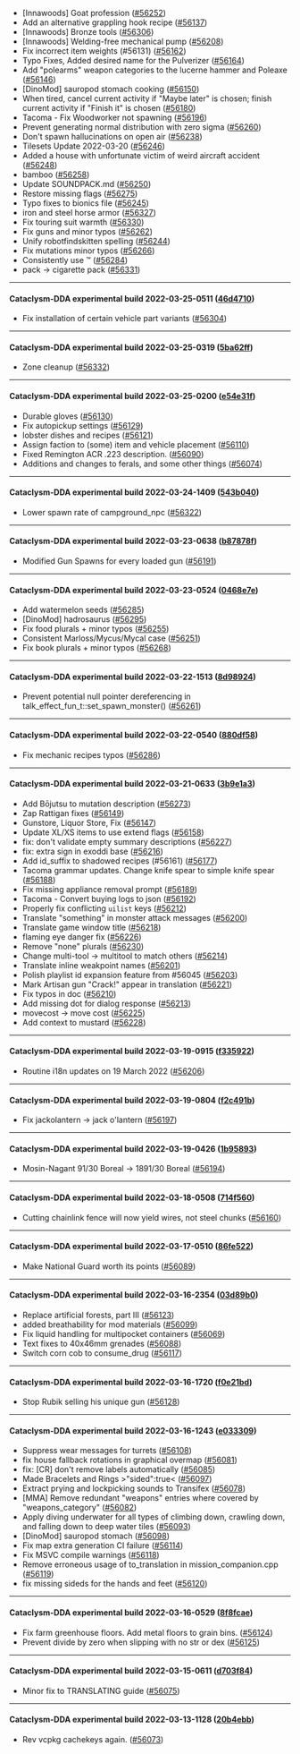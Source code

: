 * [Innawoods] Goat profession ([#56252](https://github.com/CleverRaven/Cataclysm-DDA/pull/56252))
* Add an alternative grappling hook recipe ([#56137](https://github.com/CleverRaven/Cataclysm-DDA/pull/56137))
* [Innawoods] Bronze tools ([#56306](https://github.com/CleverRaven/Cataclysm-DDA/pull/56306))
* [Innawoods] Welding-free mechanical pump ([#56208](https://github.com/CleverRaven/Cataclysm-DDA/pull/56208))
* Fix incorrect item weights (#56131) ([#56162](https://github.com/CleverRaven/Cataclysm-DDA/pull/56162))
* Typo Fixes, Added desired name for the Pulverizer ([#56164](https://github.com/CleverRaven/Cataclysm-DDA/pull/56164))
* Add "polearms" weapon categories to the lucerne hammer and Poleaxe ([#56146](https://github.com/CleverRaven/Cataclysm-DDA/pull/56146))
* [DinoMod] sauropod stomach cooking ([#56150](https://github.com/CleverRaven/Cataclysm-DDA/pull/56150))
* When tired, cancel current activity if "Maybe later" is chosen; finish current activity if "Finish it" is chosen ([#56180](https://github.com/CleverRaven/Cataclysm-DDA/pull/56180))
* Tacoma - Fix Woodworker not spawning ([#56196](https://github.com/CleverRaven/Cataclysm-DDA/pull/56196))
* Prevent generating normal distribution with zero sigma ([#56260](https://github.com/CleverRaven/Cataclysm-DDA/pull/56260))
* Don't spawn hallucinations on open air ([#56238](https://github.com/CleverRaven/Cataclysm-DDA/pull/56238))
* Tilesets Update 2022-03-20 ([#56246](https://github.com/CleverRaven/Cataclysm-DDA/pull/56246))
* Added a house with unfortunate victim of weird aircraft accident ([#56248](https://github.com/CleverRaven/Cataclysm-DDA/pull/56248))
* bamboo ([#56258](https://github.com/CleverRaven/Cataclysm-DDA/pull/56258))
* Update SOUNDPACK.md ([#56250](https://github.com/CleverRaven/Cataclysm-DDA/pull/56250))
* Restore missing flags ([#56275](https://github.com/CleverRaven/Cataclysm-DDA/pull/56275))
* Typo fixes to bionics file ([#56245](https://github.com/CleverRaven/Cataclysm-DDA/pull/56245))
* iron and steel horse armor ([#56327](https://github.com/CleverRaven/Cataclysm-DDA/pull/56327))
* Fix touring suit warmth ([#56330](https://github.com/CleverRaven/Cataclysm-DDA/pull/56330))
* Fix guns and minor typos ([#56262](https://github.com/CleverRaven/Cataclysm-DDA/pull/56262))
* Unify robotfindskitten spelling ([#56244](https://github.com/CleverRaven/Cataclysm-DDA/pull/56244))
* Fix mutations minor typos ([#56266](https://github.com/CleverRaven/Cataclysm-DDA/pull/56266))
* Consistently use ™ ([#56284](https://github.com/CleverRaven/Cataclysm-DDA/pull/56284))
* pack → cigarette pack ([#56331](https://github.com/CleverRaven/Cataclysm-DDA/pull/56331))

---

#### Cataclysm-DDA experimental build 2022-03-25-0511 ([46d4710](https://github.com/CleverRaven/Cataclysm-DDA/releases/tag/cdda-experimental-2022-03-25-0511))

* Fix installation of certain vehicle part variants ([#56304](https://github.com/CleverRaven/Cataclysm-DDA/pull/56304))

---

#### Cataclysm-DDA experimental build 2022-03-25-0319 ([5ba62ff](https://github.com/CleverRaven/Cataclysm-DDA/releases/tag/cdda-experimental-2022-03-25-0319))

* Zone cleanup ([#56332](https://github.com/CleverRaven/Cataclysm-DDA/pull/56332))

---

#### Cataclysm-DDA experimental build 2022-03-25-0200 ([e54e31f](https://github.com/CleverRaven/Cataclysm-DDA/releases/tag/cdda-experimental-2022-03-25-0200))

* Durable gloves ([#56130](https://github.com/CleverRaven/Cataclysm-DDA/pull/56130))
* Fix autopickup settings ([#56129](https://github.com/CleverRaven/Cataclysm-DDA/pull/56129))
* lobster dishes and recipes ([#56121](https://github.com/CleverRaven/Cataclysm-DDA/pull/56121))
* Assign faction to (some) item and vehicle placement ([#56110](https://github.com/CleverRaven/Cataclysm-DDA/pull/56110))
* Fixed Remington ACR .223 description. ([#56090](https://github.com/CleverRaven/Cataclysm-DDA/pull/56090))
* Additions and changes to ferals, and some other things ([#56074](https://github.com/CleverRaven/Cataclysm-DDA/pull/56074))

---

#### Cataclysm-DDA experimental build 2022-03-24-1409 ([543b040](https://github.com/CleverRaven/Cataclysm-DDA/releases/tag/cdda-experimental-2022-03-24-1409))

* Lower spawn rate of campground_npc ([#56322](https://github.com/CleverRaven/Cataclysm-DDA/pull/56322))

---

#### Cataclysm-DDA experimental build 2022-03-23-0638 ([b87878f](https://github.com/CleverRaven/Cataclysm-DDA/releases/tag/cdda-experimental-2022-03-23-0638))

* Modified Gun Spawns for every loaded gun ([#56191](https://github.com/CleverRaven/Cataclysm-DDA/pull/56191))

---

#### Cataclysm-DDA experimental build 2022-03-23-0524 ([0468e7e](https://github.com/CleverRaven/Cataclysm-DDA/releases/tag/cdda-experimental-2022-03-23-0524))

* Add watermelon seeds ([#56285](https://github.com/CleverRaven/Cataclysm-DDA/pull/56285))
* [DinoMod] hadrosaurus ([#56295](https://github.com/CleverRaven/Cataclysm-DDA/pull/56295))
* Fix food plurals + minor typos ([#56255](https://github.com/CleverRaven/Cataclysm-DDA/pull/56255))
* Consistent Marloss/Mycus/Mycal case ([#56251](https://github.com/CleverRaven/Cataclysm-DDA/pull/56251))
* Fix book plurals + minor typos ([#56268](https://github.com/CleverRaven/Cataclysm-DDA/pull/56268))

---

#### Cataclysm-DDA experimental build 2022-03-22-1513 ([8d98924](https://github.com/CleverRaven/Cataclysm-DDA/releases/tag/cdda-experimental-2022-03-22-1513))

* Prevent potential null pointer dereferencing in talk_effect_fun_t::set_spawn_monster() ([#56261](https://github.com/CleverRaven/Cataclysm-DDA/pull/56261))

---

#### Cataclysm-DDA experimental build 2022-03-22-0540 ([880df58](https://github.com/CleverRaven/Cataclysm-DDA/releases/tag/cdda-experimental-2022-03-22-0540))

* Fix mechanic recipes typos ([#56286](https://github.com/CleverRaven/Cataclysm-DDA/pull/56286))

---

#### Cataclysm-DDA experimental build 2022-03-21-0633 ([3b9e1a3](https://github.com/CleverRaven/Cataclysm-DDA/releases/tag/cdda-experimental-2022-03-21-0633))

* Add Bōjutsu to mutation description ([#56273](https://github.com/CleverRaven/Cataclysm-DDA/pull/56273))
* Zap Rattigan fixes ([#56149](https://github.com/CleverRaven/Cataclysm-DDA/pull/56149))
* Gunstore, Liquor Store, Fix ([#56147](https://github.com/CleverRaven/Cataclysm-DDA/pull/56147))
* Update XL/XS items to use extend flags ([#56158](https://github.com/CleverRaven/Cataclysm-DDA/pull/56158))
* fix: don't validate empty summary descriptions ([#56227](https://github.com/CleverRaven/Cataclysm-DDA/pull/56227))
* fix: extra sign in exoddi base ([#56216](https://github.com/CleverRaven/Cataclysm-DDA/pull/56216))
* Add id_suffix to shadowed recipes (#56161) ([#56177](https://github.com/CleverRaven/Cataclysm-DDA/pull/56177))
* Tacoma grammar updates. Change knife spear to simple knife spear ([#56188](https://github.com/CleverRaven/Cataclysm-DDA/pull/56188))
* Fix missing appliance removal prompt ([#56189](https://github.com/CleverRaven/Cataclysm-DDA/pull/56189))
* Tacoma - Convert buying logs to json ([#56192](https://github.com/CleverRaven/Cataclysm-DDA/pull/56192))
* Properly fix conflicting `uilist` keys ([#56212](https://github.com/CleverRaven/Cataclysm-DDA/pull/56212))
* Translate "something" in monster attack messages ([#56200](https://github.com/CleverRaven/Cataclysm-DDA/pull/56200))
* Translate game window title ([#56218](https://github.com/CleverRaven/Cataclysm-DDA/pull/56218))
* flaming eye danger fix ([#56226](https://github.com/CleverRaven/Cataclysm-DDA/pull/56226))
* Remove "none" plurals ([#56230](https://github.com/CleverRaven/Cataclysm-DDA/pull/56230))
* Change multi-tool → multitool to match others ([#56214](https://github.com/CleverRaven/Cataclysm-DDA/pull/56214))
* Translate inline weakpoint names ([#56201](https://github.com/CleverRaven/Cataclysm-DDA/pull/56201))
* Polish playlist id expansion feature from #56045 ([#56203](https://github.com/CleverRaven/Cataclysm-DDA/pull/56203))
* Mark Artisan gun "Crack!" appear in translation ([#56221](https://github.com/CleverRaven/Cataclysm-DDA/pull/56221))
* Fix typos in doc ([#56210](https://github.com/CleverRaven/Cataclysm-DDA/pull/56210))
* Add missing dot for dialog response ([#56213](https://github.com/CleverRaven/Cataclysm-DDA/pull/56213))
* movecost → move cost ([#56225](https://github.com/CleverRaven/Cataclysm-DDA/pull/56225))
* Add context to mustard ([#56228](https://github.com/CleverRaven/Cataclysm-DDA/pull/56228))

---

#### Cataclysm-DDA experimental build 2022-03-19-0915 ([f335922](https://github.com/CleverRaven/Cataclysm-DDA/releases/tag/cdda-experimental-2022-03-19-0915))

* Routine i18n updates on 19 March 2022 ([#56206](https://github.com/CleverRaven/Cataclysm-DDA/pull/56206))

---

#### Cataclysm-DDA experimental build 2022-03-19-0804 ([f2c491b](https://github.com/CleverRaven/Cataclysm-DDA/releases/tag/cdda-experimental-2022-03-19-0804))

* Fix jackolantern → jack o'lantern ([#56197](https://github.com/CleverRaven/Cataclysm-DDA/pull/56197))

---

#### Cataclysm-DDA experimental build 2022-03-19-0426 ([1b95893](https://github.com/CleverRaven/Cataclysm-DDA/releases/tag/cdda-experimental-2022-03-19-0426))

* Mosin-Nagant 91/30 Boreal → 1891/30 Boreal ([#56194](https://github.com/CleverRaven/Cataclysm-DDA/pull/56194))

---

#### Cataclysm-DDA experimental build 2022-03-18-0508 ([714f560](https://github.com/CleverRaven/Cataclysm-DDA/releases/tag/cdda-experimental-2022-03-18-0508))

* Cutting chainlink fence will now yield wires, not steel chunks ([#56160](https://github.com/CleverRaven/Cataclysm-DDA/pull/56160))

---

#### Cataclysm-DDA experimental build 2022-03-17-0510 ([86fe522](https://github.com/CleverRaven/Cataclysm-DDA/releases/tag/cdda-experimental-2022-03-17-0510))

* Make National Guard worth its points ([#56089](https://github.com/CleverRaven/Cataclysm-DDA/pull/56089))

---

#### Cataclysm-DDA experimental build 2022-03-16-2354 ([03d89b0](https://github.com/CleverRaven/Cataclysm-DDA/releases/tag/cdda-experimental-2022-03-16-2354))

* Replace artificial forests, part III ([#56123](https://github.com/CleverRaven/Cataclysm-DDA/pull/56123))
* added breathability for mod materials ([#56099](https://github.com/CleverRaven/Cataclysm-DDA/pull/56099))
* Fix liquid handling for multipocket containers ([#56069](https://github.com/CleverRaven/Cataclysm-DDA/pull/56069))
* Text fixes to 40x46mm grenades ([#56088](https://github.com/CleverRaven/Cataclysm-DDA/pull/56088))
* Switch corn cob to consume_drug ([#56117](https://github.com/CleverRaven/Cataclysm-DDA/pull/56117))

---

#### Cataclysm-DDA experimental build 2022-03-16-1720 ([f0e21bd](https://github.com/CleverRaven/Cataclysm-DDA/releases/tag/cdda-experimental-2022-03-16-1720))

* Stop Rubik selling his unique gun ([#56128](https://github.com/CleverRaven/Cataclysm-DDA/pull/56128))

---

#### Cataclysm-DDA experimental build 2022-03-16-1243 ([e033309](https://github.com/CleverRaven/Cataclysm-DDA/releases/tag/cdda-experimental-2022-03-16-1243))

* Suppress wear messages for turrets ([#56108](https://github.com/CleverRaven/Cataclysm-DDA/pull/56108))
* fix house fallback rotations in graphical overmap ([#56081](https://github.com/CleverRaven/Cataclysm-DDA/pull/56081))
* fix: [CR] don't remove labels automatically ([#56085](https://github.com/CleverRaven/Cataclysm-DDA/pull/56085))
* Made Bracelets and Rings >"sided":true< ([#56097](https://github.com/CleverRaven/Cataclysm-DDA/pull/56097))
* Extract prying and lockpicking sounds to Transifex ([#56078](https://github.com/CleverRaven/Cataclysm-DDA/pull/56078))
* [MMA] Remove redundant "weapons" entries where covered by "weapons_category" ([#56082](https://github.com/CleverRaven/Cataclysm-DDA/pull/56082))
* Apply diving underwater for all types of climbing down, crawling down, and falling down to deep water tiles ([#56093](https://github.com/CleverRaven/Cataclysm-DDA/pull/56093))
* [DinoMod] sauropod stomach ([#56098](https://github.com/CleverRaven/Cataclysm-DDA/pull/56098))
* Fix map extra generation CI failure ([#56114](https://github.com/CleverRaven/Cataclysm-DDA/pull/56114))
* Fix MSVC compile warnings ([#56118](https://github.com/CleverRaven/Cataclysm-DDA/pull/56118))
* Remove erroneous usage of to_translation in mission_companion.cpp ([#56119](https://github.com/CleverRaven/Cataclysm-DDA/pull/56119))
* fix missing sideds for the hands and feet ([#56120](https://github.com/CleverRaven/Cataclysm-DDA/pull/56120))

---

#### Cataclysm-DDA experimental build 2022-03-16-0529 ([8f8fcae](https://github.com/CleverRaven/Cataclysm-DDA/releases/tag/cdda-experimental-2022-03-16-0529))

* Fix farm greenhouse floors. Add metal floors to grain bins. ([#56124](https://github.com/CleverRaven/Cataclysm-DDA/pull/56124))
* Prevent divide by zero when slipping with no str or dex ([#56125](https://github.com/CleverRaven/Cataclysm-DDA/pull/56125))

---

#### Cataclysm-DDA experimental build 2022-03-15-0611 ([d703f84](https://github.com/CleverRaven/Cataclysm-DDA/releases/tag/cdda-experimental-2022-03-15-0611))

* Minor fix to TRANSLATING guide ([#56075](https://github.com/CleverRaven/Cataclysm-DDA/pull/56075))

---

#### Cataclysm-DDA experimental build 2022-03-13-1128 ([20b4ebb](https://github.com/CleverRaven/Cataclysm-DDA/releases/tag/cdda-experimental-2022-03-13-1128))

* Rev vcpkg cachekeys again. ([#56073](https://github.com/CleverRaven/Cataclysm-DDA/pull/56073))
